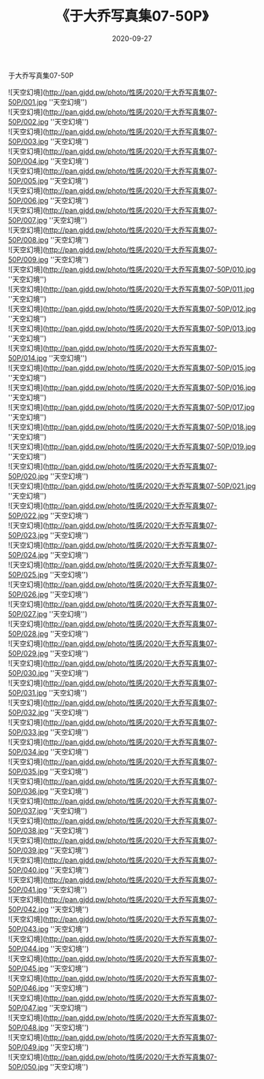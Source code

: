 ﻿---
layout: post
title:  《于大乔写真集07-50P》
date:   2020-09-27
img: http://pan.gjdd.pw/photo/性感/2020/于大乔写真集07-50P/000.jpg
categories: [美女, 性感, 泳衣]
---

于大乔写真集07-50P



![天空幻境](http://pan.gjdd.pw/photo/性感/2020/于大乔写真集07-50P/001.jpg ''天空幻境'') <br>
![天空幻境](http://pan.gjdd.pw/photo/性感/2020/于大乔写真集07-50P/002.jpg ''天空幻境'') <br>
![天空幻境](http://pan.gjdd.pw/photo/性感/2020/于大乔写真集07-50P/003.jpg ''天空幻境'') <br>
![天空幻境](http://pan.gjdd.pw/photo/性感/2020/于大乔写真集07-50P/004.jpg ''天空幻境'') <br>
![天空幻境](http://pan.gjdd.pw/photo/性感/2020/于大乔写真集07-50P/005.jpg ''天空幻境'') <br>
![天空幻境](http://pan.gjdd.pw/photo/性感/2020/于大乔写真集07-50P/006.jpg ''天空幻境'') <br>
![天空幻境](http://pan.gjdd.pw/photo/性感/2020/于大乔写真集07-50P/007.jpg ''天空幻境'') <br>
![天空幻境](http://pan.gjdd.pw/photo/性感/2020/于大乔写真集07-50P/008.jpg ''天空幻境'') <br>
![天空幻境](http://pan.gjdd.pw/photo/性感/2020/于大乔写真集07-50P/009.jpg ''天空幻境'') <br>
![天空幻境](http://pan.gjdd.pw/photo/性感/2020/于大乔写真集07-50P/010.jpg ''天空幻境'') <br>
![天空幻境](http://pan.gjdd.pw/photo/性感/2020/于大乔写真集07-50P/011.jpg ''天空幻境'') <br>
![天空幻境](http://pan.gjdd.pw/photo/性感/2020/于大乔写真集07-50P/012.jpg ''天空幻境'') <br>
![天空幻境](http://pan.gjdd.pw/photo/性感/2020/于大乔写真集07-50P/013.jpg ''天空幻境'') <br>
![天空幻境](http://pan.gjdd.pw/photo/性感/2020/于大乔写真集07-50P/014.jpg ''天空幻境'') <br>
![天空幻境](http://pan.gjdd.pw/photo/性感/2020/于大乔写真集07-50P/015.jpg ''天空幻境'') <br>
![天空幻境](http://pan.gjdd.pw/photo/性感/2020/于大乔写真集07-50P/016.jpg ''天空幻境'') <br>
![天空幻境](http://pan.gjdd.pw/photo/性感/2020/于大乔写真集07-50P/017.jpg ''天空幻境'') <br>
![天空幻境](http://pan.gjdd.pw/photo/性感/2020/于大乔写真集07-50P/018.jpg ''天空幻境'') <br>
![天空幻境](http://pan.gjdd.pw/photo/性感/2020/于大乔写真集07-50P/019.jpg ''天空幻境'') <br>
![天空幻境](http://pan.gjdd.pw/photo/性感/2020/于大乔写真集07-50P/020.jpg ''天空幻境'') <br>
![天空幻境](http://pan.gjdd.pw/photo/性感/2020/于大乔写真集07-50P/021.jpg ''天空幻境'') <br>
![天空幻境](http://pan.gjdd.pw/photo/性感/2020/于大乔写真集07-50P/022.jpg ''天空幻境'') <br>
![天空幻境](http://pan.gjdd.pw/photo/性感/2020/于大乔写真集07-50P/023.jpg ''天空幻境'') <br>
![天空幻境](http://pan.gjdd.pw/photo/性感/2020/于大乔写真集07-50P/024.jpg ''天空幻境'') <br>
![天空幻境](http://pan.gjdd.pw/photo/性感/2020/于大乔写真集07-50P/025.jpg ''天空幻境'') <br>
![天空幻境](http://pan.gjdd.pw/photo/性感/2020/于大乔写真集07-50P/026.jpg ''天空幻境'') <br>
![天空幻境](http://pan.gjdd.pw/photo/性感/2020/于大乔写真集07-50P/027.jpg ''天空幻境'') <br>
![天空幻境](http://pan.gjdd.pw/photo/性感/2020/于大乔写真集07-50P/028.jpg ''天空幻境'') <br>
![天空幻境](http://pan.gjdd.pw/photo/性感/2020/于大乔写真集07-50P/029.jpg ''天空幻境'') <br>
![天空幻境](http://pan.gjdd.pw/photo/性感/2020/于大乔写真集07-50P/030.jpg ''天空幻境'') <br>
![天空幻境](http://pan.gjdd.pw/photo/性感/2020/于大乔写真集07-50P/031.jpg ''天空幻境'') <br>
![天空幻境](http://pan.gjdd.pw/photo/性感/2020/于大乔写真集07-50P/032.jpg ''天空幻境'') <br>
![天空幻境](http://pan.gjdd.pw/photo/性感/2020/于大乔写真集07-50P/033.jpg ''天空幻境'') <br>
![天空幻境](http://pan.gjdd.pw/photo/性感/2020/于大乔写真集07-50P/034.jpg ''天空幻境'') <br>
![天空幻境](http://pan.gjdd.pw/photo/性感/2020/于大乔写真集07-50P/035.jpg ''天空幻境'') <br>
![天空幻境](http://pan.gjdd.pw/photo/性感/2020/于大乔写真集07-50P/036.jpg ''天空幻境'') <br>
![天空幻境](http://pan.gjdd.pw/photo/性感/2020/于大乔写真集07-50P/037.jpg ''天空幻境'') <br>
![天空幻境](http://pan.gjdd.pw/photo/性感/2020/于大乔写真集07-50P/038.jpg ''天空幻境'') <br>
![天空幻境](http://pan.gjdd.pw/photo/性感/2020/于大乔写真集07-50P/039.jpg ''天空幻境'') <br>
![天空幻境](http://pan.gjdd.pw/photo/性感/2020/于大乔写真集07-50P/040.jpg ''天空幻境'') <br>
![天空幻境](http://pan.gjdd.pw/photo/性感/2020/于大乔写真集07-50P/041.jpg ''天空幻境'') <br>
![天空幻境](http://pan.gjdd.pw/photo/性感/2020/于大乔写真集07-50P/042.jpg ''天空幻境'') <br>
![天空幻境](http://pan.gjdd.pw/photo/性感/2020/于大乔写真集07-50P/043.jpg ''天空幻境'') <br>
![天空幻境](http://pan.gjdd.pw/photo/性感/2020/于大乔写真集07-50P/044.jpg ''天空幻境'') <br>
![天空幻境](http://pan.gjdd.pw/photo/性感/2020/于大乔写真集07-50P/045.jpg ''天空幻境'') <br>
![天空幻境](http://pan.gjdd.pw/photo/性感/2020/于大乔写真集07-50P/046.jpg ''天空幻境'') <br>
![天空幻境](http://pan.gjdd.pw/photo/性感/2020/于大乔写真集07-50P/047.jpg ''天空幻境'') <br>
![天空幻境](http://pan.gjdd.pw/photo/性感/2020/于大乔写真集07-50P/048.jpg ''天空幻境'') <br>
![天空幻境](http://pan.gjdd.pw/photo/性感/2020/于大乔写真集07-50P/049.jpg ''天空幻境'') <br>
![天空幻境](http://pan.gjdd.pw/photo/性感/2020/于大乔写真集07-50P/050.jpg ''天空幻境'') <br>